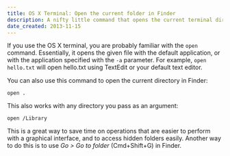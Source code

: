 ```yaml
---
title: OS X Terminal: Open the current folder in Finder
description: A nifty little command that opens the current terminal directory in a finder window.
date_created: 2013-11-15
---
```


If you use the OS X terminal, you are probably familiar with the `open` command. Essentially, it opens the given file with the default application, or with the application specified with the `-a` parameter. For example, `open hello.txt` will open hello.txt using TextEdit or your default text editor.

You can also use this command to open the current directory in Finder:

```
open .

```

This also works with any directory you pass as an argument:

```
open /Library

```

This is a great way to save time on operations that are easier to perform with a graphical interface, and to access hidden folders easily. Another way to do this is to use *Go > Go to folder* (Cmd+Shift+G) in Finder.

